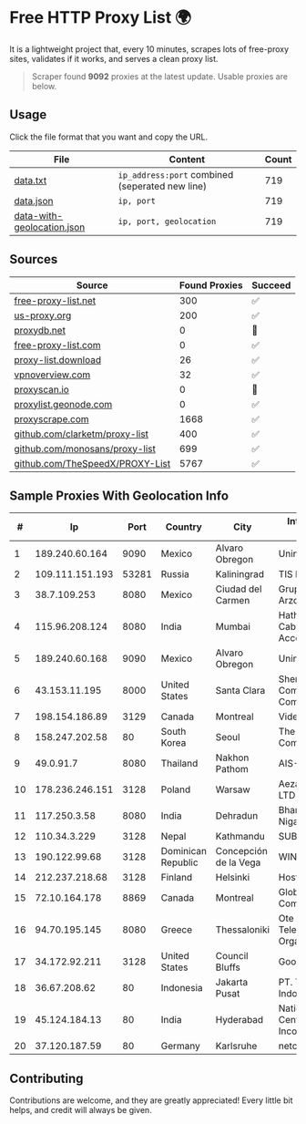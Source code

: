 
# Free HTTP Proxy List 🌍

It is a lightweight project that, every 10 minutes, scrapes lots of free-proxy sites, validates if it works, and serves a clean proxy list.


> Scraper found **9092** proxies at the latest update. Usable proxies are below.

## Usage

Click the file format that you want and copy the URL.


|File|Content|Count|
|----|-------|-----|
|[data.txt](https://raw.githubusercontent.com/themiralay/Proxy-List-World/master/data.txt)|`ip_address:port` combined (seperated new line)|719|
|[data.json](https://raw.githubusercontent.com/themiralay/Proxy-List-World/master/data.json)|`ip, port`|719|
|[data-with-geolocation.json](https://raw.githubusercontent.com/themiralay/Proxy-List-World/master/data-with-geolocation.json)|`ip, port, geolocation`|719|

## Sources

|Source|Found Proxies|Succeed|
|------|-------------|-------|
|[free-proxy-list.net](https://free-proxy-list.net)|300|✅|
|[us-proxy.org](https://www.us-proxy.org)|200|✅|
|[proxydb.net](http://proxydb.net)|0|🚫|
|[free-proxy-list.com](https://free-proxy-list.com/?page=&port=&type%5B%5D=http&type%5B%5D=https&up_time=0&search=Search)|0|✅|
|[proxy-list.download](https://www.proxy-list.download/HTTP)|26|✅|
|[vpnoverview.com](https://vpnoverview.com/privacy/anonymous-browsing/free-proxy-servers)|32|✅|
|[proxyscan.io](https://www.proxyscan.io)|0|🚫|
|[proxylist.geonode.com](https://proxylist.geonode.com/api/proxy-list?limit=300&page=1&sort_by=lastChecked&sort_type=desc&protocols=http,https)|0|✅|
|[proxyscrape.com](https://api.proxyscrape.com/v2/?request=displayproxies&protocol=http&timeout=10000&country=all&ssl=all&anonymity=all)|1668|✅|
|[github.com/clarketm/proxy-list](https://raw.githubusercontent.com/clarketm/proxy-list/master/proxy-list-raw.txt)|400|✅|
|[github.com/monosans/proxy-list](https://raw.githubusercontent.com/monosans/proxy-list/main/proxies/http.txt)|699|✅|
|[github.com/TheSpeedX/PROXY-List](https://raw.githubusercontent.com/TheSpeedX/PROXY-List/master/http.txt)|5767|✅|


## Sample Proxies With Geolocation Info

|#|Ip|Port|Country|City|Internet Service Provider|
|-|--|----|-------|----|-------------------------|
|1|189.240.60.164|9090|Mexico|Alvaro Obregon|Uninet S.A. de C.V.|
|2|109.111.151.193|53281|Russia|Kaliningrad|TIS Dialog LLC|
|3|38.7.109.253|8080|Mexico|Ciudad del Carmen|Grupo Convergente Arzola|
|4|115.96.208.124|8080|India|Mumbai|Hathway IP over Cable Internet Access|
|5|189.240.60.168|9090|Mexico|Alvaro Obregon|Uninet S.A. de C.V.|
|6|43.153.11.195|8000|United States|Santa Clara|Shenzhen Tencent Computer Systems Company Limited|
|7|198.154.186.89|3129|Canada|Montreal|Videotron Ltee|
|8|158.247.202.58|80|South Korea|Seoul|The Constant Company, LLC|
|9|49.0.91.7|8080|Thailand|Nakhon Pathom|AIS-Fibre|
|10|178.236.246.151|3128|Poland|Warsaw|Aeza International LTD|
|11|117.250.3.58|8080|India|Dehradun|Bharat Sanchar Nigam Ltd|
|12|110.34.3.229|3128|Nepal|Kathmandu|SUBISU C7|
|13|190.122.99.68|3128|Dominican Republic|Concepción de la Vega|WIND Telecom S.A|
|14|212.237.218.68|3128|Finland|Helsinki|Hostkey B.V.|
|15|72.10.164.178|8869|Canada|Montreal|GloboTech Communications|
|16|94.70.195.145|8080|Greece|Thessaloniki|Ote SA (Hellenic Telecommunications Organisation)|
|17|34.172.92.211|3128|United States|Council Bluffs|Google LLC|
|18|36.67.208.62|80|Indonesia|Jakarta Pusat|PT. Telekomunikasi Indonesia|
|19|45.124.184.13|80|India|Hyderabad|National Informatics Centre Services Incorporated|
|20|37.120.187.59|80|Germany|Karlsruhe|netcup GmbH|



## Contributing

Contributions are welcome, and they are greatly appreciated! Every
little bit helps, and credit will always be given.

